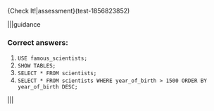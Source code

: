 {Check It!|assessment}(test-1856823852)


|||guidance
### Correct answers:

1. `USE famous_scientists;`
2. `SHOW TABLES;`
3. `SELECT * FROM scientists;`
5. `SELECT * FROM scientists WHERE year_of_birth > 1500 ORDER BY year_of_birth DESC;`

|||